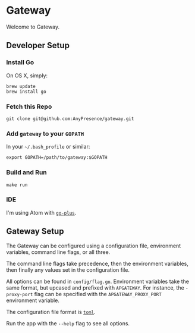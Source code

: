 # Gateway

Welcome to Gateway.

## Developer Setup

### Install Go

On OS X, simply:

    brew update
    brew install go

### Fetch this Repo

    git clone git@github.com:AnyPresence/gateway.git
	
### Add `gateway` to your `GOPATH`

In your `~/.bash_profile` or similar:

	export GOPATH=/path/to/gateway:$GOPATH

### Build and Run

    make run

### IDE

I'm using Atom with [`go-plus`](https://atom.io/packages/go-plus).

## Gateway Setup

The Gateway can be configured using a configuration file, environment variables,
command line flags, or all three.

The command line flags take precedence, then the environment variables, then
finally any values set in the configuration file.

All options can be found in `config/flag.go`. Environment variables take the
same format, but upcased and prefixed with `APGATEWAY`. For instance, the
`-proxy-port` flag can be specified with the `APGATEWAY_PROXY_PORT` environment
variable.

The configuration file format is [`toml`](https://github.com/toml-lang/toml).

Run the app with the `--help` flag to see all options.
